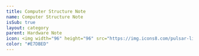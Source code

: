 ```yaml
---
title: Computer Structure Note
name: Computer Structure Note
isSub: true
layout: category
parent: Hardware Note
icon: <img width="96" height="96" src="https://img.icons8.com/pulsar-line/96/my-computer.png" alt="my-computer"/>
color: "#E7DBED"
---
```


